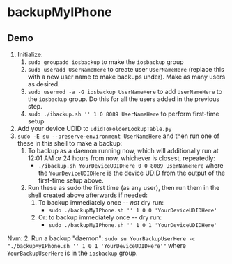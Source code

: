 # backupMyIPhone

## Demo

1. Initialize:
   1. `sudo groupadd iosbackup` to make the `iosbackup` group
   2. `sudo useradd UserNameHere` to create user `UserNameHere` (replace this with a new user name to make backups under). Make as many users as desired.
   3. `sudo usermod -a -G iosbackup UserNameHere` to add `UserNameHere` to the `iosbackup` group. Do this for all the users added in the previous step.
   4. `sudo ./ibackup.sh '' 1 0 8089 UserNameHere` to perform first-time setup
2. Add your device UDID to `udidToFolderLookupTable.py`
3. `sudo -E su --preserve-environment UserNameHere` and then run one of these in this shell to make a backup:
   1. To backup as a daemon running now, which will additionally run at 12:01 AM *or* 24 hours from now, whichever is closest, repeatedly:
	  - `./ibackup.sh YourDeviceUDIDHere 0 0 8089 UserNameHere` where the `YourDeviceUDIDHere` is the device UDID from the output of the first-time setup above.
   2. Run these as sudo the first time (as any user), then run them in the shell created above afterwards if needed:
	  1. To backup immediately once -- *not* dry run:
		  - `sudo ./backupMyIPhone.sh '' 1 0 0 'YourDeviceUDIDHere'`
	  2. Or: to backup immediately once -- dry run:
		  - `sudo ./backupMyIPhone.sh '' 1 0 1 'YourDeviceUDIDHere'`






Nvm:
2. Run a backup "daemon": `sudo su YourBackupUserHere -c "./backupMyIPhone.sh '' 1 0 1 'YourDeviceUDIDHere'"` where `YourBackupUserHere` is in the `iosbackup` group.

